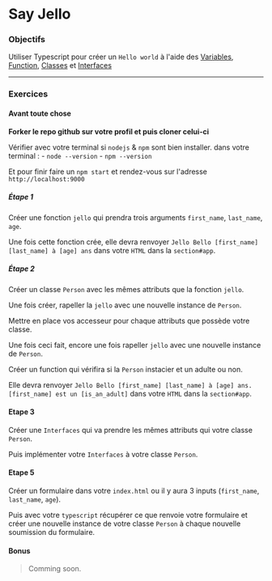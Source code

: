# Say Jello

### Objectifs

Utiliser Typescript pour créer un `Hello world` à l'aide des [Variables](https://www.typescriptlang.org/docs/handbook/variable-declarations.html), [Function](https://www.typescriptlang.org/docs/handbook/functions.html), [Classes](https://www.typescriptlang.org/docs/handbook/classes.html) et [Interfaces](https://www.typescriptlang.org/docs/handbook/interfaces.html)
___
### Exercices

#### Avant toute chose

**Forker le repo github sur votre profil et puis cloner celui-ci**

Vérifier avec votre terminal si `nodejs` & `npm` sont bien installer.
dans votre terminal :
	- `node --version`
	- `npm --version`
	
Et pour finir faire un `npm start` et rendez-vous sur l'adresse `http://localhost:9000`

##### Étape 1

Créer une fonction `jello` qui prendra trois arguments `first_name`, `last_name`, `age`.

Une fois cette fonction crée, elle devra renvoyer `Jello Bello [first_name] [last_name] à [age] ans` dans votre `HTML` dans la `section#app`.


##### Étape 2

Créer un classe `Person` avec les mêmes attributs que la fonction `jello`.

Une fois créer, rapeller la `jello` avec une nouvelle instance de `Person`.

Mettre en place vos accesseur pour chaque attributs que possède votre classe.

Une fois ceci fait, encore une fois rapeller `jello` avec une nouvelle instance de `Person`.

Créer un function qui vérifira si la `Person` instacier et un adulte ou non. 

Elle devra renvoyer `Jello Bello [first_name] [last_name] à [age] ans. [first_name] est un [is_an_adult]` dans votre `HTML` dans la `section#app`.

#### Etape 3

Créer une `Interfaces` qui va prendre les mêmes attributs qui votre classe `Person`.

Puis implémenter votre `Interfaces` à votre classe `Person`.

#### Etape 5

Créer un formulaire dans votre `index.html` ou il y aura 3 inputs (`first_name`, `last_name`, `age`).

Puis avec votre `typescript` récupérer ce que renvoie votre formulaire et créer une nouvelle instance de votre classe `Person` à chaque nouvelle soumission du formulaire.

#### Bonus

> Comming soon.
